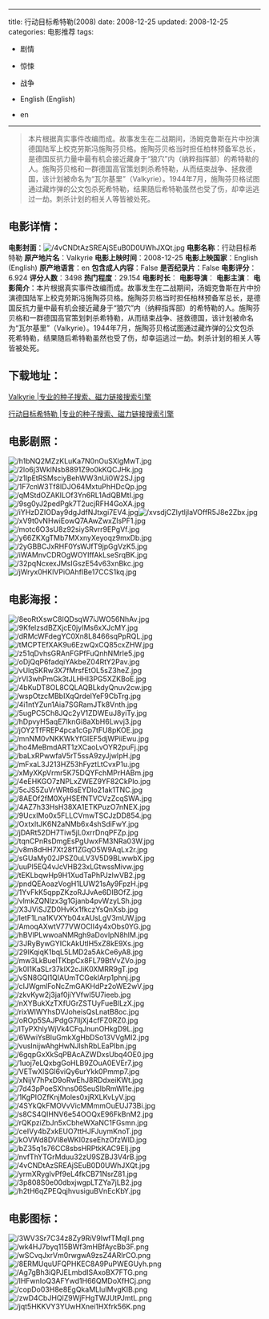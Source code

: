 
---
title: 行动目标希特勒(2008)
date: 2008-12-25
updated: 2008-12-25
categories: 电影推荐
tags:
- 剧情
- 惊悚
- 战争

- English (English)
- en
---


> 本片根据真实事件改编而成。故事发生在二战期间，汤姆克鲁斯在片中扮演德国陆军上校克劳斯冯施陶芬贝格。施陶芬贝格当时担任柏林预备军总长，是德国反抗力量中最有机会接近藏身于“狼穴”内（纳粹指挥部）的希特勒的人。施陶芬贝格和一群德国高官策划刺杀希特勒，从而结束战争、拯救德国，该计划被命名为“瓦尔基里”（Valkyrie）。1944年7月，施陶芬贝格试图通过藏炸弹的公文包杀死希特勒，结果随后希特勒虽然也受了伤，却幸运逃过一劫。刺杀计划的相关人等皆被处死。

## **电影详情**：

**电影封面**：<img src="https://image.tmdb.org/t/p/w200/4vCNDtAzSREAjSEuB0D0UWhJXQt.jpg" alt="/4vCNDtAzSREAjSEuB0D0UWhJXQt.jpg" title="/4vCNDtAzSREAjSEuB0D0UWhJXQt.jpg">
**电影名称**：行动目标希特勒
**原产地片名**：Valkyrie
**电影上映时间**：2008-12-25
**电影上映国家**：English (English)
**原产地语言**：en
**包含成人内容**：False
**是否纪录片**：False
**电影评分**：6.924
**评分人数**：3498
**热门程度**：29.154
**电影时长**：
**电影导演**：
**电影主演**：
**电影简介**：本片根据真实事件改编而成。故事发生在二战期间，汤姆克鲁斯在片中扮演德国陆军上校克劳斯冯施陶芬贝格。施陶芬贝格当时担任柏林预备军总长，是德国反抗力量中最有机会接近藏身于“狼穴”内（纳粹指挥部）的希特勒的人。施陶芬贝格和一群德国高官策划刺杀希特勒，从而结束战争、拯救德国，该计划被命名为“瓦尔基里”（Valkyrie）。1944年7月，施陶芬贝格试图通过藏炸弹的公文包杀死希特勒，结果随后希特勒虽然也受了伤，却幸运逃过一劫。刺杀计划的相关人等皆被处死。

## **下载地址**：
[Valkyrie |专业的种子搜索、磁力链接搜索引擎](https://movie.amd794.com:2083/?search=Valkyrie&ordering=&mode=match_phrase&page_size=10&page=1)

[行动目标希特勒 |专业的种子搜索、磁力链接搜索引擎](https://movie.amd794.com:2083/?search=%E8%A1%8C%E5%8A%A8%E7%9B%AE%E6%A0%87%E5%B8%8C%E7%89%B9%E5%8B%92&ordering=&mode=match_phrase&page_size=10&page=1)
 

## **电影剧照**：
<img src="https://image.tmdb.org/t/p/original/h1bNQ2MZzKLuKa7N0nOuSXlgMwT.jpg" alt="/h1bNQ2MZzKLuKa7N0nOuSXlgMwT.jpg" title="/h1bNQ2MZzKLuKa7N0nOuSXlgMwT.jpg"><img src="https://image.tmdb.org/t/p/original/2lo6j3WklNsb8891Z9o0kKQCJHk.jpg" alt="/2lo6j3WklNsb8891Z9o0kKQCJHk.jpg" title="/2lo6j3WklNsb8891Z9o0kKQCJHk.jpg"><img src="https://image.tmdb.org/t/p/original/z1lpEtRSMsciyBehWW3nUi0W2SJ.jpg" alt="/z1lpEtRSMsciyBehWW3nUi0W2SJ.jpg" title="/z1lpEtRSMsciyBehWW3nUi0W2SJ.jpg"><img src="https://image.tmdb.org/t/p/original/1F7cnW3Tf8IDJO64MxtuPhHDcQp.jpg" alt="/1F7cnW3Tf8IDJO64MxtuPhHDcQp.jpg" title="/1F7cnW3Tf8IDJO64MxtuPhHDcQp.jpg"><img src="https://image.tmdb.org/t/p/original/qMStdOZAKlLOf3Yn6RL1AdQBMtI.jpg" alt="/qMStdOZAKlLOf3Yn6RL1AdQBMtI.jpg" title="/qMStdOZAKlLOf3Yn6RL1AdQBMtI.jpg"><img src="https://image.tmdb.org/t/p/original/9sg0yJ2pedPgk7T2ucjRFH4GoXA.jpg" alt="/9sg0yJ2pedPgk7T2ucjRFH4GoXA.jpg" title="/9sg0yJ2pedPgk7T2ucjRFH4GoXA.jpg"><img src="https://image.tmdb.org/t/p/original/iYHzDZIODay9dgJdfNJtxgi7EV4.jpg" alt="/iYHzDZIODay9dgJdfNJtxgi7EV4.jpg" title="/iYHzDZIODay9dgJdfNJtxgi7EV4.jpg"><img src="https://image.tmdb.org/t/p/original/xvsdjCZlytljlaVOffR5J8e2Zbx.jpg" alt="/xvsdjCZlytljlaVOffR5J8e2Zbx.jpg" title="/xvsdjCZlytljlaVOffR5J8e2Zbx.jpg"><img src="https://image.tmdb.org/t/p/original/xV9t0vNHwiEowQ7AAwZwxZlsPF1.jpg" alt="/xV9t0vNHwiEowQ7AAwZwxZlsPF1.jpg" title="/xV9t0vNHwiEowQ7AAwZwxZlsPF1.jpg"><img src="https://image.tmdb.org/t/p/original/motc6O3sU8z92siySRvrr9EPgVf.jpg" alt="/motc6O3sU8z92siySRvrr9EPgVf.jpg" title="/motc6O3sU8z92siySRvrr9EPgVf.jpg"><img src="https://image.tmdb.org/t/p/original/y66ZKXgTMb7MXxnyXeyoqz9mxDb.jpg" alt="/y66ZKXgTMb7MXxnyXeyoqz9mxDb.jpg" title="/y66ZKXgTMb7MXxnyXeyoqz9mxDb.jpg"><img src="https://image.tmdb.org/t/p/original/2yGBBCJxRHF0YsWJfT9jpGgVzK5.jpg" alt="/2yGBBCJxRHF0YsWJfT9jpGgVzK5.jpg" title="/2yGBBCJxRHF0YsWJfT9jpGgVzK5.jpg"><img src="https://image.tmdb.org/t/p/original/iWAMnvCDROgWOYIffAkLseSrqBK.jpg" alt="/iWAMnvCDROgWOYIffAkLseSrqBK.jpg" title="/iWAMnvCDROgWOYIffAkLseSrqBK.jpg"><img src="https://image.tmdb.org/t/p/original/32pqNcxexJMsIGszE54v63xnBkc.jpg" alt="/32pqNcxexJMsIGszE54v63xnBkc.jpg" title="/32pqNcxexJMsIGszE54v63xnBkc.jpg"><img src="https://image.tmdb.org/t/p/original/jWryx0HKlVPiOAhfIBe17CCS1kq.jpg" alt="/jWryx0HKlVPiOAhfIBe17CCS1kq.jpg" title="/jWryx0HKlVPiOAhfIBe17CCS1kq.jpg">

## **电影海报**：
<img src="https://image.tmdb.org/t/p/original/8eoRtXswC8IQDsqW7iJWO56NhAv.jpg" alt="/8eoRtXswC8IQDsqW7iJWO56NhAv.jpg" title="/8eoRtXswC8IQDsqW7iJWO56NhAv.jpg"><img src="https://image.tmdb.org/t/p/original/9KfelzsdBZXjcE0jyIMs6xXJcMY.jpg" alt="/9KfelzsdBZXjcE0jyIMs6xXJcMY.jpg" title="/9KfelzsdBZXjcE0jyIMs6xXJcMY.jpg"><img src="https://image.tmdb.org/t/p/original/dRMcWFdegYC0Xn8L8466sqPpRQL.jpg" alt="/dRMcWFdegYC0Xn8L8466sqPpRQL.jpg" title="/dRMcWFdegYC0Xn8L8466sqPpRQL.jpg"><img src="https://image.tmdb.org/t/p/original/tMCPTEfXAK9u6EzwQxCQ85cxZHW.jpg" alt="/tMCPTEfXAK9u6EzwQxCQ85cxZHW.jpg" title="/tMCPTEfXAK9u6EzwQxCQ85cxZHW.jpg"><img src="https://image.tmdb.org/t/p/original/z51qDvhsGRAnFGPfFuQnhNMrIe5.jpg" alt="/z51qDvhsGRAnFGPfFuQnhNMrIe5.jpg" title="/z51qDvhsGRAnFGPfFuQnhNMrIe5.jpg"><img src="https://image.tmdb.org/t/p/original/oDjQqP6fadqiYAkbeZ04RtY2Pav.jpg" alt="/oDjQqP6fadqiYAkbeZ04RtY2Pav.jpg" title="/oDjQqP6fadqiYAkbeZ04RtY2Pav.jpg"><img src="https://image.tmdb.org/t/p/original/vUlqSKRw3X7fMrsfEtOL5sZ3heZ.jpg" alt="/vUlqSKRw3X7fMrsfEtOL5sZ3heZ.jpg" title="/vUlqSKRw3X7fMrsfEtOL5sZ3heZ.jpg"><img src="https://image.tmdb.org/t/p/original/rVl3whPmGk3tJLHHI3PG5XZKBoE.jpg" alt="/rVl3whPmGk3tJLHHI3PG5XZKBoE.jpg" title="/rVl3whPmGk3tJLHHI3PG5XZKBoE.jpg"><img src="https://image.tmdb.org/t/p/original/4bKuDT8OL8CQLAQBLkdyQnuv2cw.jpg" alt="/4bKuDT8OL8CQLAQBLkdyQnuv2cw.jpg" title="/4bKuDT8OL8CQLAQBLkdyQnuv2cw.jpg"><img src="https://image.tmdb.org/t/p/original/wspOtzcMBbIXqQrdelYeF9CbTrg.jpg" alt="/wspOtzcMBbIXqQrdelYeF9CbTrg.jpg" title="/wspOtzcMBbIXqQrdelYeF9CbTrg.jpg"><img src="https://image.tmdb.org/t/p/original/4i1ntYZun1Aia7SGRamJTk8Vnth.jpg" alt="/4i1ntYZun1Aia7SGRamJTk8Vnth.jpg" title="/4i1ntYZun1Aia7SGRamJTk8Vnth.jpg"><img src="https://image.tmdb.org/t/p/original/5ugPC5Ch8JQc2yV1ZDWEuJ8yiTy.jpg" alt="/5ugPC5Ch8JQc2yV1ZDWEuJ8yiTy.jpg" title="/5ugPC5Ch8JQc2yV1ZDWEuJ8yiTy.jpg"><img src="https://image.tmdb.org/t/p/original/hDpvyH5aqE7lknGi8aXbH6Lwvj3.jpg" alt="/hDpvyH5aqE7lknGi8aXbH6Lwvj3.jpg" title="/hDpvyH5aqE7lknGi8aXbH6Lwvj3.jpg"><img src="https://image.tmdb.org/t/p/original/jOY2TfFREP4pca1cGp7tFU8pKOE.jpg" alt="/jOY2TfFREP4pca1cGp7tFU8pKOE.jpg" title="/jOY2TfFREP4pca1cGp7tFU8pKOE.jpg"><img src="https://image.tmdb.org/t/p/original/mnNM0vNKKWkYfGIEF5djWPiiEwu.jpg" alt="/mnNM0vNKKWkYfGIEF5djWPiiEwu.jpg" title="/mnNM0vNKKWkYfGIEF5djWPiiEwu.jpg"><img src="https://image.tmdb.org/t/p/original/ho4MeBmdART1zXCaoLvOYR2puFj.jpg" alt="/ho4MeBmdART1zXCaoLvOYR2puFj.jpg" title="/ho4MeBmdART1zXCaoLvOYR2puFj.jpg"><img src="https://image.tmdb.org/t/p/original/baLxRPwwfaV5rT5ssA9zyJjwIpH.jpg" alt="/baLxRPwwfaV5rT5ssA9zyJjwIpH.jpg" title="/baLxRPwwfaV5rT5ssA9zyJjwIpH.jpg"><img src="https://image.tmdb.org/t/p/original/mFxaL3J213HZ53hFyztLtCvxP1u.jpg" alt="/mFxaL3J213HZ53hFyztLtCvxP1u.jpg" title="/mFxaL3J213HZ53hFyztLtCvxP1u.jpg"><img src="https://image.tmdb.org/t/p/original/xMyXKpVrmr5K75DQYFchMPrHABm.jpg" alt="/xMyXKpVrmr5K75DQYFchMPrHABm.jpg" title="/xMyXKpVrmr5K75DQYFchMPrHABm.jpg"><img src="https://image.tmdb.org/t/p/original/4eEHKGO7zNPLxZWEZ9YF82CkPlo.jpg" alt="/4eEHKGO7zNPLxZWEZ9YF82CkPlo.jpg" title="/4eEHKGO7zNPLxZWEZ9YF82CkPlo.jpg"><img src="https://image.tmdb.org/t/p/original/5cJS5ZuVrWRt6sEYDlo21ak1TNC.jpg" alt="/5cJS5ZuVrWRt6sEYDlo21ak1TNC.jpg" title="/5cJS5ZuVrWRt6sEYDlo21ak1TNC.jpg"><img src="https://image.tmdb.org/t/p/original/8AEOf2fM0XyHSEfNTVCVzZcqSWA.jpg" alt="/8AEOf2fM0XyHSEfNTVCVzZcqSWA.jpg" title="/8AEOf2fM0XyHSEfNTVCVzZcqSWA.jpg"><img src="https://image.tmdb.org/t/p/original/4AZ7h33HsH38XA1ETKPuzO7nNEX.jpg" alt="/4AZ7h33HsH38XA1ETKPuzO7nNEX.jpg" title="/4AZ7h33HsH38XA1ETKPuzO7nNEX.jpg"><img src="https://image.tmdb.org/t/p/original/9UcxIMo0x5FLLCVmwTSCJzDD854.jpg" alt="/9UcxIMo0x5FLLCVmwTSCJzDD854.jpg" title="/9UcxIMo0x5FLLCVmwTSCJzDD854.jpg"><img src="https://image.tmdb.org/t/p/original/OxtxltJK6N2aNMb6x4shSdiFwY.jpg" alt="/OxtxltJK6N2aNMb6x4shSdiFwY.jpg" title="/OxtxltJK6N2aNMb6x4shSdiFwY.jpg"><img src="https://image.tmdb.org/t/p/original/jDARt52DH7Tiw5jL0xrrDnqPFZp.jpg" alt="/jDARt52DH7Tiw5jL0xrrDnqPFZp.jpg" title="/jDARt52DH7Tiw5jL0xrrDnqPFZp.jpg"><img src="https://image.tmdb.org/t/p/original/tqnCPnRsDmgEsPgUwxFM3NRa03W.jpg" alt="/tqnCPnRsDmgEsPgUwxFM3NRa03W.jpg" title="/tqnCPnRsDmgEsPgUwxFM3NRa03W.jpg"><img src="https://image.tmdb.org/t/p/original/v8m8dHH7Xt28f1ZGqO5W9AqLx2r.jpg" alt="/v8m8dHH7Xt28f1ZGqO5W9AqLx2r.jpg" title="/v8m8dHH7Xt28f1ZGqO5W9AqLx2r.jpg"><img src="https://image.tmdb.org/t/p/original/sGUaMy02JPSZ0uLV3V5D9BLwwbX.jpg" alt="/sGUaMy02JPSZ0uLV3V5D9BLwwbX.jpg" title="/sGUaMy02JPSZ0uLV3V5D9BLwwbX.jpg"><img src="https://image.tmdb.org/t/p/original/uuPl5EQ4vJcVHB23xLGtwssMivw.jpg" alt="/uuPl5EQ4vJcVHB23xLGtwssMivw.jpg" title="/uuPl5EQ4vJcVHB23xLGtwssMivw.jpg"><img src="https://image.tmdb.org/t/p/original/tEKLbqwHp9H1XudTaPhPJzlwVB2.jpg" alt="/tEKLbqwHp9H1XudTaPhPJzlwVB2.jpg" title="/tEKLbqwHp9H1XudTaPhPJzlwVB2.jpg"><img src="https://image.tmdb.org/t/p/original/pndQEAoazVogH1LUW21sAy9FpzH.jpg" alt="/pndQEAoazVogH1LUW21sAy9FpzH.jpg" title="/pndQEAoazVogH1LUW21sAy9FpzH.jpg"><img src="https://image.tmdb.org/t/p/original/1YvFkK5qppZKzoRJJvAe6DIBOfZ.jpg" alt="/1YvFkK5qppZKzoRJJvAe6DIBOfZ.jpg" title="/1YvFkK5qppZKzoRJJvAe6DIBOfZ.jpg"><img src="https://image.tmdb.org/t/p/original/vlmkZQNlzx3g1Gjanb4pvWzyLSh.jpg" alt="/vlmkZQNlzx3g1Gjanb4pvWzyLSh.jpg" title="/vlmkZQNlzx3g1Gjanb4pvWzyLSh.jpg"><img src="https://image.tmdb.org/t/p/original/X3JViSJZD0HvKx1fkczYsQnXsb.jpg" alt="/X3JViSJZD0HvKx1fkczYsQnXsb.jpg" title="/X3JViSJZD0HvKx1fkczYsQnXsb.jpg"><img src="https://image.tmdb.org/t/p/original/letF1Lna1KVXYb04xAUsLgV3mUW.jpg" alt="/letF1Lna1KVXYb04xAUsLgV3mUW.jpg" title="/letF1Lna1KVXYb04xAUsLgV3mUW.jpg"><img src="https://image.tmdb.org/t/p/original/AmoqAXwtV77VWOClI4y4xObs0YG.jpg" alt="/AmoqAXwtV77VWOClI4y4xObs0YG.jpg" title="/AmoqAXwtV77VWOClI4y4xObs0YG.jpg"><img src="https://image.tmdb.org/t/p/original/hBVlPLwwoaNMRgh9aDovIpN8hlM.jpg" alt="/hBVlPLwwoaNMRgh9aDovIpN8hlM.jpg" title="/hBVlPLwwoaNMRgh9aDovIpN8hlM.jpg"><img src="https://image.tmdb.org/t/p/original/3JRyBywGYICkAkUtlH5xZ8kE9Xs.jpg" alt="/3JRyBywGYICkAkUtlH5xZ8kE9Xs.jpg" title="/3JRyBywGYICkAkUtlH5xZ8kE9Xs.jpg"><img src="https://image.tmdb.org/t/p/original/29lKqiqK1bqL5LMD2a5AkCe6yA8.jpg" alt="/29lKqiqK1bqL5LMD2a5AkCe6yA8.jpg" title="/29lKqiqK1bqL5LMD2a5AkCe6yA8.jpg"><img src="https://image.tmdb.org/t/p/original/mw3LkBuelTKbpCx8FL79BtVvZVo.jpg" alt="/mw3LkBuelTKbpCx8FL79BtVvZVo.jpg" title="/mw3LkBuelTKbpCx8FL79BtVvZVo.jpg"><img src="https://image.tmdb.org/t/p/original/k0I1KaSLr37klX2cJiK0XMRR9gT.jpg" alt="/k0I1KaSLr37klX2cJiK0XMRR9gT.jpg" title="/k0I1KaSLr37klX2cJiK0XMRR9gT.jpg"><img src="https://image.tmdb.org/t/p/original/vSN8GQl1QIAUmTCGeklArp1phnj.jpg" alt="/vSN8GQl1QIAUmTCGeklArp1phnj.jpg" title="/vSN8GQl1QIAUmTCGeklArp1phnj.jpg"><img src="https://image.tmdb.org/t/p/original/cIJWgmlFoNcZmGAKHdPz2oWE2wV.jpg" alt="/cIJWgmlFoNcZmGAKHdPz2oWE2wV.jpg" title="/cIJWgmlFoNcZmGAKHdPz2oWE2wV.jpg"><img src="https://image.tmdb.org/t/p/original/zkvKyw2j3jaf0jiYVfwI5U7ieeb.jpg" alt="/zkvKyw2j3jaf0jiYVfwI5U7ieeb.jpg" title="/zkvKyw2j3jaf0jiYVfwI5U7ieeb.jpg"><img src="https://image.tmdb.org/t/p/original/nXYBukXzTXfUGrZSTUyFueBlLzX.jpg" alt="/nXYBukXzTXfUGrZSTUyFueBlLzX.jpg" title="/nXYBukXzTXfUGrZSTUyFueBlLzX.jpg"><img src="https://image.tmdb.org/t/p/original/rixWIWYhsDVJoheisQsLnatB8oc.jpg" alt="/rixWIWYhsDVJoheisQsLnatB8oc.jpg" title="/rixWIWYhsDVJoheisQsLnatB8oc.jpg"><img src="https://image.tmdb.org/t/p/original/oROp5SAJPdgG7lljXj4cfFZ0RZ0.jpg" alt="/oROp5SAJPdgG7lljXj4cfFZ0RZ0.jpg" title="/oROp5SAJPdgG7lljXj4cfFZ0RZ0.jpg"><img src="https://image.tmdb.org/t/p/original/lTyPXhlyWjVk4CFqJnunOHkgD9L.jpg" alt="/lTyPXhlyWjVk4CFqJnunOHkgD9L.jpg" title="/lTyPXhlyWjVk4CFqJnunOHkgD9L.jpg"><img src="https://image.tmdb.org/t/p/original/6WwiYsBIuGmkXgHbDSo13VVgMI2.jpg" alt="/6WwiYsBIuGmkXgHbDSo13VVgMI2.jpg" title="/6WwiYsBIuGmkXgHbDSo13VVgMI2.jpg"><img src="https://image.tmdb.org/t/p/original/vusInijwAhgHwNJlshRbLEaPIbn.jpg" alt="/vusInijwAhgHwNJlshRbLEaPIbn.jpg" title="/vusInijwAhgHwNJlshRbLEaPIbn.jpg"><img src="https://image.tmdb.org/t/p/original/6gqpGxXkSqPBAcAZWDxsUbq4OE0.jpg" alt="/6gqpGxXkSqPBAcAZWDxsUbq4OE0.jpg" title="/6gqpGxXkSqPBAcAZWDxsUbq4OE0.jpg"><img src="https://image.tmdb.org/t/p/original/1uoj7eLQxbgGoHLB9ZOuA0EVEr7.jpg" alt="/1uoj7eLQxbgGoHLB9ZOuA0EVEr7.jpg" title="/1uoj7eLQxbgGoHLB9ZOuA0EVEr7.jpg"><img src="https://image.tmdb.org/t/p/original/VETwXlSGl6viQy6urYkk0Pmmp7.jpg" alt="/VETwXlSGl6viQy6urYkk0Pmmp7.jpg" title="/VETwXlSGl6viQy6urYkk0Pmmp7.jpg"><img src="https://image.tmdb.org/t/p/original/xNijV7hPxD9oRwEhJ8RDdxeiKWt.jpg" alt="/xNijV7hPxD9oRwEhJ8RDdxeiKWt.jpg" title="/xNijV7hPxD9oRwEhJ8RDdxeiKWt.jpg"><img src="https://image.tmdb.org/t/p/original/7d43pPoeSXhns06SeuSlbRmWI1e.jpg" alt="/7d43pPoeSXhns06SeuSlbRmWI1e.jpg" title="/7d43pPoeSXhns06SeuSlbRmWI1e.jpg"><img src="https://image.tmdb.org/t/p/original/1KgPIOZfKnjMoles0xjRXLKvLyV.jpg" alt="/1KgPIOZfKnjMoles0xjRXLKvLyV.jpg" title="/1KgPIOZfKnjMoles0xjRXLKvLyV.jpg"><img src="https://image.tmdb.org/t/p/original/4SYkQkFMOVvVicMMmmOuEUJ73Bi.jpg" alt="/4SYkQkFMOVvVicMMmmOuEUJ73Bi.jpg" title="/4SYkQkFMOVvVicMMmmOuEUJ73Bi.jpg"><img src="https://image.tmdb.org/t/p/original/s8CS4QIHNV6e54OOQxE96FkBnM2.jpg" alt="/s8CS4QIHNV6e54OOQxE96FkBnM2.jpg" title="/s8CS4QIHNV6e54OOQxE96FkBnM2.jpg"><img src="https://image.tmdb.org/t/p/original/rQKpziZbJn5xCbheWXaNC1FGsmn.jpg" alt="/rQKpziZbJn5xCbheWXaNC1FGsmn.jpg" title="/rQKpziZbJn5xCbheWXaNC1FGsmn.jpg"><img src="https://image.tmdb.org/t/p/original/ceIVy4bZxkEUO7ttHJFJuymKnoT.jpg" alt="/ceIVy4bZxkEUO7ttHJFJuymKnoT.jpg" title="/ceIVy4bZxkEUO7ttHJFJuymKnoT.jpg"><img src="https://image.tmdb.org/t/p/original/kOVWd8DVl8eWKI0zseEhzOfzWlD.jpg" alt="/kOVWd8DVl8eWKI0zseEhzOfzWlD.jpg" title="/kOVWd8DVl8eWKI0zseEhzOfzWlD.jpg"><img src="https://image.tmdb.org/t/p/original/bZ35q1s76CC8sbsHRPtkKAC9EIj.jpg" alt="/bZ35q1s76CC8sbsHRPtkKAC9EIj.jpg" title="/bZ35q1s76CC8sbsHRPtkKAC9EIj.jpg"><img src="https://image.tmdb.org/t/p/original/nvfThYTGrMduu32zU9SZBJ3V4rB.jpg" alt="/nvfThYTGrMduu32zU9SZBJ3V4rB.jpg" title="/nvfThYTGrMduu32zU9SZBJ3V4rB.jpg"><img src="https://image.tmdb.org/t/p/original/4vCNDtAzSREAjSEuB0D0UWhJXQt.jpg" alt="/4vCNDtAzSREAjSEuB0D0UWhJXQt.jpg" title="/4vCNDtAzSREAjSEuB0D0UWhJXQt.jpg"><img src="https://image.tmdb.org/t/p/original/yrmXRygIvPf9eL4fkCB71NsrZ81.jpg" alt="/yrmXRygIvPf9eL4fkCB71NsrZ81.jpg" title="/yrmXRygIvPf9eL4fkCB71NsrZ81.jpg"><img src="https://image.tmdb.org/t/p/original/3p808S0e00dbxjwgpLTZYa7jLB2.jpg" alt="/3p808S0e00dbxjwgpLTZYa7jLB2.jpg" title="/3p808S0e00dbxjwgpLTZYa7jLB2.jpg"><img src="https://image.tmdb.org/t/p/original/h2tH6qZPEQqjhvusiguBVnEcKbY.jpg" alt="/h2tH6qZPEQqjhvusiguBVnEcKbY.jpg" title="/h2tH6qZPEQqjhvusiguBVnEcKbY.jpg">

## **电影图标**：
<img src="https://image.tmdb.org/t/p/original/3WV3Sr7C34z8Zy9RiV9IwfTMqlI.png" alt="/3WV3Sr7C34z8Zy9RiV9IwfTMqlI.png" title="/3WV3Sr7C34z8Zy9RiV9IwfTMqlI.png"><img src="https://image.tmdb.org/t/p/original/wk4HJ7byq115BWf3mHBfAycBb3F.png" alt="/wk4HJ7byq115BWf3mHBfAycBb3F.png" title="/wk4HJ7byq115BWf3mHBfAycBb3F.png"><img src="https://image.tmdb.org/t/p/original/wSCvqJxrVm0rwgwA9zsZ4ARIrCO.png" alt="/wSCvqJxrVm0rwgwA9zsZ4ARIrCO.png" title="/wSCvqJxrVm0rwgwA9zsZ4ARIrCO.png"><img src="https://image.tmdb.org/t/p/original/8ERMUquUFQPHKEC8A9PuPWEGUyh.png" alt="/8ERMUquUFQPHKEC8A9PuPWEGUyh.png" title="/8ERMUquUFQPHKEC8A9PuPWEGUyh.png"><img src="https://image.tmdb.org/t/p/original/Ag7gBh3iQPJELmbdISAxoBX7FTG.png" alt="/Ag7gBh3iQPJELmbdISAxoBX7FTG.png" title="/Ag7gBh3iQPJELmbdISAxoBX7FTG.png"><img src="https://image.tmdb.org/t/p/original/lHFwnIoQ3AFYwd1H66QMDoXfHCj.png" alt="/lHFwnIoQ3AFYwd1H66QMDoXfHCj.png" title="/lHFwnIoQ3AFYwd1H66QMDoXfHCj.png"><img src="https://image.tmdb.org/t/p/original/copDo03H8e8EgQkaMLluIMvgKIB.png" alt="/copDo03H8e8EgQkaMLluIMvgKIB.png" title="/copDo03H8e8EgQkaMLluIMvgKIB.png"><img src="https://image.tmdb.org/t/p/original/zwD4CbJHQlZ9WjFHgTWJUtPJmtL.png" alt="/zwD4CbJHQlZ9WjFHgTWJUtPJmtL.png" title="/zwD4CbJHQlZ9WjFHgTWJUtPJmtL.png"><img src="https://image.tmdb.org/t/p/original/jqt5HKKVY3YUwHXnei1HXfrk56K.png" alt="/jqt5HKKVY3YUwHXnei1HXfrk56K.png" title="/jqt5HKKVY3YUwHXnei1HXfrk56K.png">
